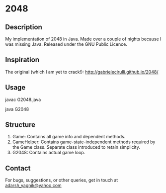 2048
====

Description
-----------
My implementation of 2048 in Java. Made over a couple of nights because I was missing Java. Released under the GNU Public Licence.

Inspiration
-----------
The original (which I am yet to crack!):
http://gabrielecirulli.github.io/2048/

Usage
-----
javac G2048.java

java G2048


Structure
---------
1. Game: Contains all game info and dependent methods.
2. GameHelper: Contains game-state-independent methods required by the Game class. Separate class introduced to retain simplicity.
3. G2048: Contains actual game loop.

Contact
-------
For bugs, suggestions, or other queries, get in touch at adarsh_yagnik@yahoo.com
